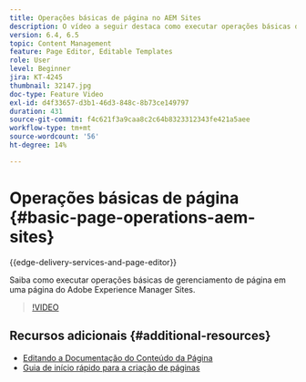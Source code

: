 ```yaml
---
title: Operações básicas de página no AEM Sites
description: O vídeo a seguir destaca como executar operações básicas de gerenciamento de página em uma página do Adobe Experience Manager Sites.
version: 6.4, 6.5
topic: Content Management
feature: Page Editor, Editable Templates
role: User
level: Beginner
jira: KT-4245
thumbnail: 32147.jpg
doc-type: Feature Video
exl-id: d4f33657-d3b1-46d3-848c-8b73ce149797
duration: 431
source-git-commit: f4c621f3a9caa8c2c64b8323312343fe421a5aee
workflow-type: tm+mt
source-wordcount: '56'
ht-degree: 14%

---
```


# Operações básicas de página {#basic-page-operations-aem-sites}

{{edge-delivery-services-and-page-editor}}

Saiba como executar operações básicas de gerenciamento de página em uma página do Adobe Experience Manager Sites.

>[!VIDEO](https://video.tv.adobe.com/v/32147?quality=12&learn=on)


## Recursos adicionais {#additional-resources}

* [Editando a Documentação do Conteúdo da Página](https://experienceleague.adobe.com/docs/experience-manager-65/authoring/authoring/editing-content.html)
* [Guia de início rápido para a criação de páginas](https://experienceleague.adobe.com/docs/experience-manager-cloud-service/sites/authoring/getting-started/quick-start.html)
